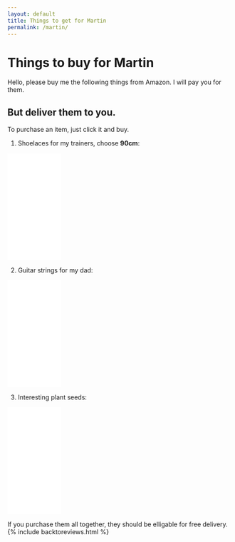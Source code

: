 ```yaml
---
layout: default
title: Things to get for Martin
permalink: /martin/
---
```


<h1>Things to buy for Martin</h1>

Hello, please buy me the following things from Amazon. I will pay you for them.

<h2>But deliver them to you.</h2>

To purchase an item, just click it and buy.

1) Shoelaces for my trainers, choose <b>90cm</b>:<br />
<iframe style="width:120px;height:240px;" marginwidth="0" marginheight="0" scrolling="no" frameborder="0" src="//ws-eu.amazon-adsystem.com/widgets/q?ServiceVersion=20070822&OneJS=1&Operation=GetAdHtml&MarketPlace=GB&source=ss&ref=as_ss_li_til&ad_type=product_link&tracking_id=codemartin-21&language=en_GB&marketplace=amazon&region=GB&placement=B074V51615&asins=B074V51615&linkId=c7d4dcaa3dbc7d15360bc024a44efd09&show_border=true&link_opens_in_new_window=true"></iframe><br />

2) Guitar strings for my dad:<br />
<iframe style="width:120px;height:240px;" marginwidth="0" marginheight="0" scrolling="no" frameborder="0" src="//ws-eu.amazon-adsystem.com/widgets/q?ServiceVersion=20070822&OneJS=1&Operation=GetAdHtml&MarketPlace=GB&source=ss&ref=as_ss_li_til&ad_type=product_link&tracking_id=codemartin-21&language=en_GB&marketplace=amazon&region=GB&placement=B000RW0P1U&asins=B000RW0P1U&linkId=058c9cbd260ca1259b073968475ccb54&show_border=true&link_opens_in_new_window=true"></iframe>
<br />

3) Interesting plant seeds:<br />
<iframe style="width:120px;height:240px;" marginwidth="0" marginheight="0" scrolling="no" frameborder="0" src="//ws-eu.amazon-adsystem.com/widgets/q?ServiceVersion=20070822&OneJS=1&Operation=GetAdHtml&MarketPlace=GB&source=ss&ref=as_ss_li_til&ad_type=product_link&tracking_id=codemartin-21&language=en_GB&marketplace=amazon&region=GB&placement=B0085USJ96&asins=B0085USJ96&linkId=39ac356e3b703afb3157f115b750d02b&show_border=true&link_opens_in_new_window=true"></iframe>
<br />

If you purchase them all together, they should be elligable for free delivery.<br />
{% include backtoreviews.html %}

